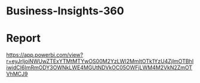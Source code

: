 # Business-Insights-360 





# Report 
 
 https://app.powerbi.com/view?r=eyJrIjoiNWUwZTExYTMtMTYwOS00M2YzLWI2MmItOTk1YzU4ZjlmOTBhIiwidCI6ImRmODY3OWNkLWE4MGUtNDVkOC05OWFjLWM4M2VkN2ZmOTVhMCJ9
